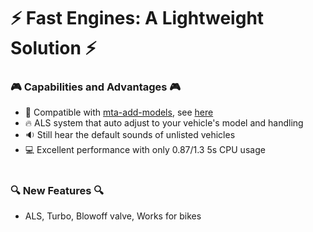 # ⚡ Fast Engines: A Lightweight Solution ⚡

### 🎮 Capabilities and Advantages 🎮
- 📖 Compatible with [mta-add-models](https://github.com/Fernando-A-Rocha/mta-add-models), see [here](https://youtu.be/E7PMw6fYjnA?feature=shared&t=139)
- 🔥 ALS system that auto adjust to your vehicle's model and handling
- 🔉 Still hear the default sounds of unlisted vehicles
- 💻 Excellent performance with only 0.87/1.3 5s CPU usage

#

### 🔍 New Features 🔍
- ALS, Turbo, Blowoff valve, Works for bikes

#
